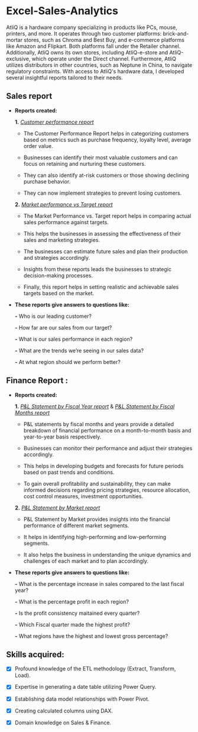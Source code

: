 # Excel-Sales-Analytics
AtliQ is a hardware company specializing in products like PCs, mouse, printers, and more. It operates through two customer platforms: brick-and-mortar stores, such as Chroma and Best Buy, and e-commerce platforms like Amazon and Flipkart. Both platforms fall under the Retailer channel. Additionally, AtliQ owns its own stores, including AtliQ-e-store and AtliQ-exclusive, which operate under the Direct channel. Furthermore, AtliQ utilizes distributors in other countries, such as Neptune in China, to navigate regulatory constraints. With access to AtliQ's hardware data, I developed several insightful reports tailored to their needs.
## Sales report
- **Reports created:** 

    **1.**  _[Customer performance report](https://github.com/PriyaYalla-7/Excel-Sales-Analytics/blob/main/Customer%20Performance%20Report.pdf)_

   - The Customer Performance Report helps in categorizing customers based on metrics such as purchase frequency, loyalty level, average order value.

   - Businesses can identify their most valuable customers and can focus on retaining and nurturing these customers. 

   - They can also identify at-risk customers or those showing declining purchase behavior. 

   - They can now implement strategies to prevent losing customers.


  **2.**  _[Market performance vs Target report](https://github.com/PriyaYalla-7/Excel-Sales-Analytics/blob/main/Market%20Performance%20vs%20Target%20Report.pdf)_  

   - The Market Performance vs. Target report helps in comparing actual sales performance against targets.

   - This helps the businesses in assessing the effectiveness of their sales and marketing strategies.

   - The businesses can estimate future sales and plan their production and strategies accordingly.

   - Insights from these reports leads the businesses to strategic decision-making processes.

   - Finally, this report helps in setting realistic and achievable sales targets based on the market.



- **These reports give answers to questions like:**
  
     **-** Who is our leading customer?
  
     **-** How far are our sales from our target?
  
     **-** What is our sales performance in each region?  

     **-** What are the trends we’re seeing in our sales data?

     **-** At what region should we perform better?

## Finance Report :

- **Reports created:** 

    **1.**  _[P&L Statement by Fiscal Year report](https://github.com/PriyaYalla-7/Excel-Sales-Analytics/blob/main/P%26L%20By%20Fiscal%20Year.pdf)_  &  _[P&L Statement by Fiscal Months report](https://github.com/PriyaYalla-7/Excel-Sales-Analytics/blob/main/P%26L%20By%20Fiscal%20Month.pdf)_

   - P&L statements by fiscal months and years provide a detailed breakdown of financial performance on a month-to-month basis and year-to-year basis respectively.
   
   - Businesses can monitor their performance and adjust their strategies accordingly.
   
   - This helps in developing budgets and forecasts for future periods based on past trends and conditions.
   
   - To gain overall profitability and sustainability, they can make informed decisions regarding pricing strategies, resource allocation, cost control measures, investment opportunities.

   **2.**  _[P&L Statement by Market report](https://github.com/PriyaYalla-7/Excel-Sales-Analytics/blob/main/P%26L%20By%20Market.pdf)_

    - P&L Statement by Market provides insights into the financial performance of different market segments.

    - It helps in identifying high-performing and low-performing segments.

    - It also helps the business in understanding the unique dynamics and challenges of each market and to plan accordingly.


- **These reports give answers to questions like:**
  
     **-** What is the percentage increase in sales compared to the last fiscal year?
  
     **-** What is the percentage profit in each region?
  
     **-** Is the profit consistency maitained every quarter?  

     **-** Which Fiscal quarter made the highest profit?

     **-** What regions have the highest and lowest gross percentage?


## Skills acquired:
- [x]	Profound knowledge of the ETL methodology (Extract, Transform, Load).
- [x]	Expertise in generating a date table utilizing Power Query.
- [x]	Establishing data model relationships with Power Pivot.
- [x]	Creating calculated columns using DAX.
- [x]	Domain knowledge on Sales & Finance.	

